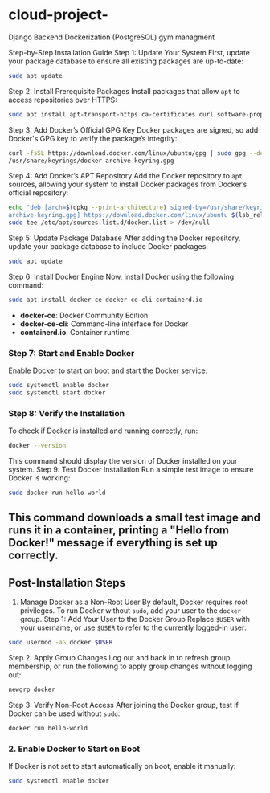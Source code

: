 # cloud-project-
Django Backend Dockerization (PostgreSQL)
gym managment

Step-by-Step Installation Guide
Step 1: Update Your System
First, update your package database to ensure all existing packages are up-to-date:
```bash
sudo apt update
```
Step 2: Install Prerequisite Packages
Install packages that allow `apt` to access repositories over HTTPS:
```bash
sudo apt install apt-transport-https ca-certificates curl software-properties-common
```
Step 3: Add Docker’s Official GPG Key
Docker packages are signed, so add Docker's GPG key to verify the package’s integrity:
```bash
curl -fsSL https://download.docker.com/linux/ubuntu/gpg | sudo gpg --dearmor -o
/usr/share/keyrings/docker-archive-keyring.gpg
```
Step 4: Add Docker’s APT Repository
Add the Docker repository to `apt` sources, allowing your system to install Docker
packages from Docker’s official repository:
```bash
echo "deb [arch=$(dpkg --print-architecture) signed-by=/usr/share/keyrings/docker-
archive-keyring.gpg] https://download.docker.com/linux/ubuntu $(lsb_release -cs) stable" |
sudo tee /etc/apt/sources.list.d/docker.list > /dev/null
```
Step 5: Update Package Database
After adding the Docker repository, update your package database to include Docker
packages:
```bash
sudo apt update
```
Step 6: Install Docker Engine
Now, install Docker using the following command:
```bash
sudo apt install docker-ce docker-ce-cli containerd.io
```
- **docker-ce**: Docker Community Edition
- **docker-ce-cli**: Command-line interface for Docker
- **containerd.io**: Container runtime
### Step 7: Start and Enable Docker
Enable Docker to start on boot and start the Docker service:
```bash
sudo systemctl enable docker
sudo systemctl start docker
```
### Step 8: Verify the Installation
To check if Docker is installed and running correctly, run:
```bash
docker --version
```
This command should display the version of Docker installed on your system.
Step 9: Test Docker Installation
Run a simple test image to ensure Docker is working:
```bash
sudo docker run hello-world
```
This command downloads a small test image and runs it in a container, printing a "Hello
from Docker!" message if everything is set up correctly.
---
## Post-Installation Steps
1. Manage Docker as a Non-Root User
By default, Docker requires root privileges. To run Docker without `sudo`, add your user to
the `docker` group.
Step 1: Add Your User to the Docker Group
Replace `$USER` with your username, or use `$USER` to refer to the currently logged-in
user:
```bash
sudo usermod -aG docker $USER
```
Step 2: Apply Group Changes
Log out and back in to refresh group membership, or run the following to apply group
changes without logging out:
```bash
newgrp docker
```
Step 3: Verify Non-Root Access
After joining the Docker group, test if Docker can be used without `sudo`:
```bash
docker run hello-world
```
### 2. Enable Docker to Start on Boot
If Docker is not set to start automatically on boot, enable it manually:
```bash
sudo systemctl enable docker
```
